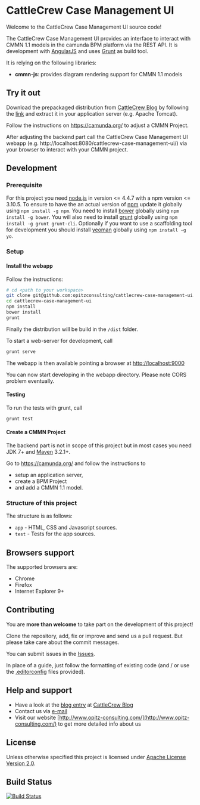 # CattleCrew Case Management UI

Welcome to the CattleCrew Case Management UI source code!

The CattleCrew Case Management UI provides an interface to interact with CMMN 1.1 models in the camunda BPM platform via the REST API. It is development with [AngularJS](https://angularjs.org/) and uses [Grunt](http://gruntjs.com/) as build tool.

It is relying on the following libraries:

* __cmmn-js__: provides diagram rendering support for CMMN 1.1 models 

## Try it out

Download the prepackaged distribution from [CattleCrew Blog](https://thecattlecrew.net/) by following the [link](https://#/) and extract it in your application server (e.g. Apache Tomcat).

Follow the instructions on https://camunda.org/ to adjust a CMMN Project.

After adjusting the backend part call the CattleCrew Case Management UI webapp (e.g. http://localhost:8080/cattlecrew-case-management-ui/) via your browser to interact with your CMMN project.

## Development

### Prerequisite

For this project you need [node.js](http://nodejs.org/) in version <= 4.4.7 with a npm version <= 3.10.5.
To ensure to have the an actual version of [npm](https://www.npmjs.com/) update it globally using `npm install -g npm`.
You need to install [bower](https://bower.io/) globally using `npm install -g bower`.
You will also need to install [grunt](http://gruntjs.com/) globally using `npm install -g grunt grunt-cli`.
Optionally if you want to use a scaffolding tool for development you should install [yeoman](http://yeoman.io/) globally using `npm install -g yo`.

### Setup

#### Install the webapp

Follow the instructions:

```sh
# cd <path to your workspace>
git clone git@github.com:opitzconsulting/cattlecrew-case-management-ui.git
cd cattlecrew-case-management-ui
npm install
bower install
grunt
```

Finally the distribution will be build in the `/dist` folder. 

To start a web-server for development, call

```sh
grunt serve
```

The webapp is then available pointing a browser at [http://localhost:9000](http://localhost:9000)

You can now start developing in the webapp directory. Please note CORS problem eventually.

#### Testing

To run the tests with grunt, call

```sh
grunt test
```

#### Create a CMMN Project

The backend part is not in scope of this project but in most cases you need JDK 7+ and [Maven](https://maven.apache.org/) 3.2.1+.

Go to https://camunda.org/ and follow the instructions to

* setup an application server,
* create a BPM Project
* and add a CMMN 1.1 model. 

### Structure of this project

The structure is as follows:

* `app` - HTML, CSS and Javascript sources.
* `test` - Tests for the app sources.

## Browsers support

The supported browsers are:

- Chrome
- Firefox
- Internet Explorer 9+

## Contributing

You are __more than welcome__ to take part on the development of this project!

Clone the repository, add, fix or improve and send us a pull request.
But please take care about the commit messages.

You can submit issues in the [Issues](https://github.com/opitzconsulting/cattlecrew-case-management-ui/issues/).

In place of a guide, just follow the formatting of existing code (and / or use the [.editorconfig](http://editorconfig.org/) files provided).

## Help and support

* Have a look at the [blog entry](https://#/) at [CattleCrew Blog](https://thecattlecrew.net/)
* Contact us via [e-mail](<halil.hancioglu@opitz-consulting.com>) 
* Visit our website [http://www.opitz-consulting.com/](http://www.opitz-consulting.com/) to get more detailed info about us

## License

Unless otherwise specified this project is licensed under [Apache License Version 2.0](./LICENSE).

## Build Status

[![Build Status](https://travis-ci.org/opitzconsulting/cattlecrew-case-management-ui.svg?branch=master)](https://travis-ci.org/opitzconsulting/cattlecrew-case-management-ui)
